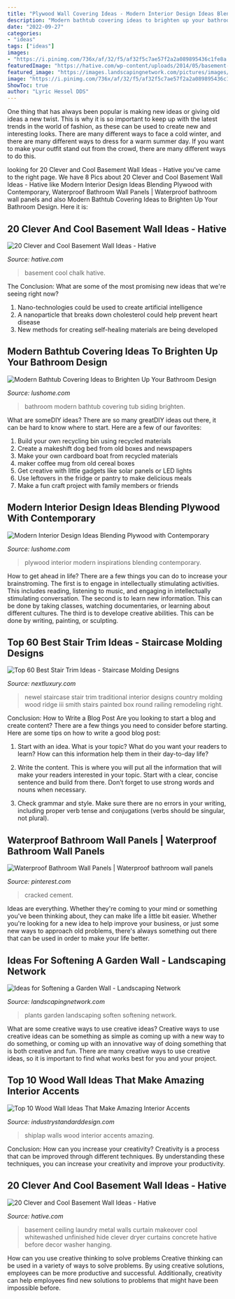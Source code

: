 ```yaml
---
title: "Plywood Wall Covering Ideas - Modern Interior Design Ideas Blending Plywood With Contemporary"
description: "Modern bathtub covering ideas to brighten up your bathroom design"
date: "2022-09-27"
categories:
- "ideas"
tags: ["ideas"]
images:
- "https://i.pinimg.com/736x/af/32/f5/af32f5c7ae57f2a2a089895436c1fe8a.jpg"
featuredImage: "https://hative.com/wp-content/uploads/2014/05/basement-wall-ideas/17-chalk-wall-basement.jpg"
featured_image: "https://images.landscapingnetwork.com/pictures/images/900x705Max/decor-and-accessory_21/wall-pots-succulents-landscaping-network_4664.jpg"
image: "https://i.pinimg.com/736x/af/32/f5/af32f5c7ae57f2a2a089895436c1fe8a.jpg"
ShowToc: true
author: "Lyric Hessel DDS"
---
```



One thing that has always been popular is making new ideas or giving old ideas a new twist. This is why it is so important to keep up with the latest trends in the world of fashion, as these can be used to create new and interesting looks. There are many different ways to face a cold winter, and there are many different ways to dress for a warm summer day. If you want to make your outfit stand out from the crowd, there are many different ways to do this.

	

		
looking for 20 Clever and Cool Basement Wall Ideas - Hative you've came to the right page. We have 8 Pics about 20 Clever and Cool Basement Wall Ideas - Hative like Modern Interior Design Ideas Blending Plywood with Contemporary, Waterproof Bathroom Wall Panels | Waterproof bathroom wall panels and also Modern Bathtub Covering Ideas to Brighten Up Your Bathroom Design. Here it is:
		
    
## 20 Clever And Cool Basement Wall Ideas - Hative

<img loading=lazy src="https://hative.com/wp-content/uploads/2014/05/basement-wall-ideas/17-chalk-wall-basement.jpg" onerror="this.onerror=null;this.src='https://tse3.mm.bing.net/th?id=OIP.XIAcBqTxaZNxCML3d3ajDwHaLH&amp;pid=15.1';" alt="20 Clever and Cool Basement Wall Ideas - Hative">

_Source: hative.com_

>basement cool chalk hative. 

	

The Conclusion: What are some of the most promising new ideas that we're seeing right now?
1. Nano-technologies could be used to create artificial intelligence
2. A nanoparticle that breaks down cholesterol could help prevent heart disease
3. New methods for creating self-healing materials are being developed

    
## Modern Bathtub Covering Ideas To Brighten Up Your Bathroom Design

<img loading=lazy src="https://www.lushome.com/wp-content/uploads/2016/01/modern-bathroom-tub-covering-siding-materials-15.jpg" onerror="this.onerror=null;this.src='https://tse3.mm.bing.net/th?id=OIP.SyeYSpj6J85HaZ9O6iBcGgAAAA&amp;pid=15.1';" alt="Modern Bathtub Covering Ideas to Brighten Up Your Bathroom Design">

_Source: lushome.com_

>bathroom modern bathtub covering tub siding brighten. 

	

What are someDIY ideas?
There are so many greatDIY ideas out there, it can be hard to know where to start. Here are a few of our favorites: 
1. Build your own recycling bin using recycled materials 
2. Create a makeshift dog bed from old boxes and newspapers 
3. Make your own cardboard boat from recycled materials 
4. maker coffee mug from old cereal boxes 
5. Get creative with little gadgets like solar panels or LED lights 
6. Use leftovers in the fridge or pantry to make delicious meals 
7. Make a fun craft project with family members or friends 

    
## Modern Interior Design Ideas Blending Plywood With Contemporary

<img loading=lazy src="https://www.lushome.com/wp-content/uploads/2015/07/modern-interior-design-plywood-walls-ceiling-11.jpg" onerror="this.onerror=null;this.src='https://tse3.mm.bing.net/th?id=OIP.kgAh2aYJZa0Bs9pFfzW5LwAAAA&amp;pid=15.1';" alt="Modern Interior Design Ideas Blending Plywood with Contemporary">

_Source: lushome.com_

>plywood interior modern inspirations blending contemporary. 

	

How to get ahead in life? There are a few things you can do to increase your brainstroming. The first is to engage in intellectually stimulating activities. This includes reading, listening to music, and engaging in intellectually stimulating conversation. The second is to learn new information. This can be done by taking classes, watching documentaries, or learning about different cultures. The third is to develope creative abilities. This can be done by writing, painting, or sculpting.

    
## Top 60 Best Stair Trim Ideas - Staircase Molding Designs

<img loading=lazy src="http://nextluxury.com/wp-content/uploads/stair-trim-spectacular-ideas.jpg" onerror="this.onerror=null;this.src='https://tse1.mm.bing.net/th?id=OIP.xRbBKNhrVymjCEhZPnh1IgAAAA&amp;pid=15.1';" alt="Top 60 Best Stair Trim Ideas - Staircase Molding Designs">

_Source: nextluxury.com_

>newel staircase stair trim traditional interior designs country molding wood ridge iii smith stairs painted box round railing remodeling right. 

	

Conclusion: How to Write a Blog Post
Are you looking to start a blog and create content? There are a few things you need to consider before starting. Here are some tips on how to write a good blog post:
1. Start with an idea. What is your topic? What do you want your readers to learn? How can this information help them in their day-to-day life?

2. Write the content. This is where you will put all the information that will make your readers interested in your topic. Start with a clear, concise sentence and build from there. Don’t forget to use strong words and nouns when necessary.

3. Check grammar and style. Make sure there are no errors in your writing, including proper verb tense and conjugations (verbs should be singular, not plural).

    
## Waterproof Bathroom Wall Panels | Waterproof Bathroom Wall Panels

<img loading=lazy src="https://i.pinimg.com/736x/af/32/f5/af32f5c7ae57f2a2a089895436c1fe8a.jpg" onerror="this.onerror=null;this.src='https://tse1.mm.bing.net/th?id=OIP.HQ5IWwRsZpMXjwvlx2lwfwHaE-&amp;pid=15.1';" alt="Waterproof Bathroom Wall Panels | Waterproof bathroom wall panels">

_Source: pinterest.com_

>cracked cement. 

	

Ideas are everything. Whether they're coming to your mind or something you've been thinking about, they can make life a little bit easier. Whether you're looking for a new idea to help improve your business, or just some new ways to approach old problems, there's always something out there that can be used in order to make your life better.

    
## Ideas For Softening A Garden Wall - Landscaping Network

<img loading=lazy src="https://images.landscapingnetwork.com/pictures/images/900x705Max/decor-and-accessory_21/wall-pots-succulents-landscaping-network_4664.jpg" onerror="this.onerror=null;this.src='https://tse3.mm.bing.net/th?id=OIP.7ISTZstnmNXTLLCaZq1ISQHaLL&amp;pid=15.1';" alt="Ideas for Softening a Garden Wall - Landscaping Network">

_Source: landscapingnetwork.com_

>plants garden landscaping soften softening network. 

	

What are some creative ways to use creative ideas?
Creative ways to use creative ideas can be something as simple as coming up with a new way to do something, or coming up with an innovative way of doing something that is both creative and fun. There are many creative ways to use creative ideas, so it is important to find what works best for you and your project.

    
## Top 10 Wood Wall Ideas That Make Amazing Interior Accents

<img loading=lazy src="https://industrystandarddesign.com/wp-content/uploads/2018/11/Shiplap-wooden-wall-idea.jpg" onerror="this.onerror=null;this.src='https://tse2.mm.bing.net/th?id=OIP.hWw1UNovxmn3osz0vr25VAHaKe&amp;pid=15.1';" alt="Top 10 Wood Wall Ideas That Make Amazing Interior Accents">

_Source: industrystandarddesign.com_

>shiplap walls wood interior accents amazing. 

	

Conclusion: How can you increase your creativity?
Creativity is a process that can be improved through different techniques. By understanding these techniques, you can increase your creativity and improve your productivity.

    
## 20 Clever And Cool Basement Wall Ideas - Hative

<img loading=lazy src="https://hative.com/wp-content/uploads/2014/05/basement-wall-ideas/9-curtain-for-basement-wall.jpg" onerror="this.onerror=null;this.src='https://tse1.mm.bing.net/th?id=OIP.q0tQZrSR7t4WKemPkogjvgHaKJ&amp;pid=15.1';" alt="20 Clever and Cool Basement Wall Ideas - Hative">

_Source: hative.com_

>basement ceiling laundry metal walls curtain makeover cool whitewashed unfinished hide clever dryer curtains concrete hative before decor washer hanging. 

	

How can you use creative thinking to solve problems
Creative thinking can be used in a variety of ways to solve problems. By using creative solutions, employees can be more productive and successful. Additionally, creativity can help employees find new solutions to problems that might have been impossible before.

